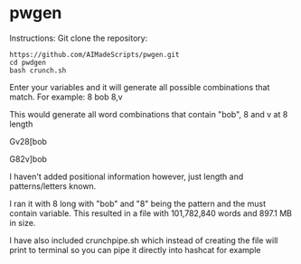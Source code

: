 # pwgen

Instructions:
Git clone the repository:
```
https://github.com/AIMadeScripts/pwgen.git
cd pwdgen
bash crunch.sh
```


Enter your variables and it will generate all possible combinations that match.
For example:
8
bob
8,v

This would generate all word combinations that contain "bob", 8 and v at 8 length

Gv28[bob

G82v]bob

I haven't added positional information however, just length and patterns/letters known.

I ran it with 
8 long with "bob" and "8" being the pattern and the must contain variable. This resulted in a file with 101,782,840 words and 897.1 MB in size.

I have also included crunchpipe.sh which instead of creating the file will print to terminal so you can pipe it directly into hashcat for example

